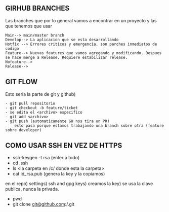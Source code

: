 ## GIRHUB BRANCHES

Las branches que por lo general vamos a encontrar en un proyecto y las que tenemos que usar 

    Main--> main/master branch
    Develop--> La aplicacion que se esta desarrollando
    Hotfix --> Errores criticos y emergencia, son parches inmediatos de codigo 
    Feature--> Nuevas features que vamos agregando y modificando. Despues se hace merge a Release. Requiere estabilizar release.
    Nofeature-->
    Release--> 

## GIT FLOW

Esto seria la parte de git y github)

    - git pull repositorio
    - git checkout -b feature/ticket
    - se edita el <archivo> especifico 
    - git add <archivo>
    - git push (automaticamente GH nos tira un PR)
        esto pasa porque estamos trabajando una branch sobre otra (feature sobre developer)



## COMO USAR SSH EN VEZ DE HTTPS

- ssh-keygen -t rsa (enter a todo)
- cd .ssh 
- ls <la carpeta en /c/ donde esta la carpeta>
- cat id_rsa.pub (genera la key y la copiamos)

en el repo)
    settings)
        ssh and gpg keys) 
            creamos la key) se usa la clave publica, nunca la privada.

- pwd 
- git clone git@github.com:<usuario>/<repositorio>.git